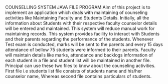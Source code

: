 COUNSELLING SYSTEM JAVA FILE PROGRAM
Aim of this project is to implement an application which deals with maintaining of counseling activities like Maintaining Faculty and Students Details. Initially, all the information about Students with their respective faculty counselor details will be entered and maintained. This system will reduce manual work for maintaining records. This system provides facility to interact with Students and their parents regarding the performance of the students. Whenever Test exam is conducted, marks will be sent to the parents and every 15 days attendance of bellow 75 students were informed to their parents. Faculty will maintain details like marks, attendance and backlogs information of each student in a file and student list will be maintained in another file.  Principal can use these two files to know about the counseling activities. First file  i.e students list file consists of students name and his/her counselor name, Whereas second file contains particulars of students.   
